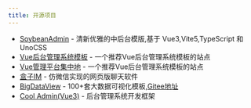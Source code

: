 ```yaml
---
title: 开源项目
---
```


+ [SoybeanAdmin](https://docs.soybeanjs.cn/zh/) - 清新优雅的中后台模版,基于 Vue3,Vite5,TypeScript 和 UnoCSS
+ [Vue后台管理系统模板](http://vue.easydo.work/) - 一个推荐Vue后台管理系统模板的站点
+ [Vue管理平台集中地](https://vue-admin.cn/)  - 一个推荐Vue后台管理系统模板的站点
+ [盒子IM](https://gitee.com/bluexsx/box-im#https://gitee.com/link?target=https%3A%2F%2Fwww.yuque.com%2Fu1475064%2Fmufu2a) - 仿微信实现的网页版聊天软件
+ [BigDataView](https://github.com/iGaoWei/BigDataView) - 100+套大数据可视化模板,[Gitee地址](https://gitee.com/iGaoWei/big-data-view)
+ [Cool Admin(Vue3)](https://vue.cool-admin.com/) - 后台管理系统开发框架
